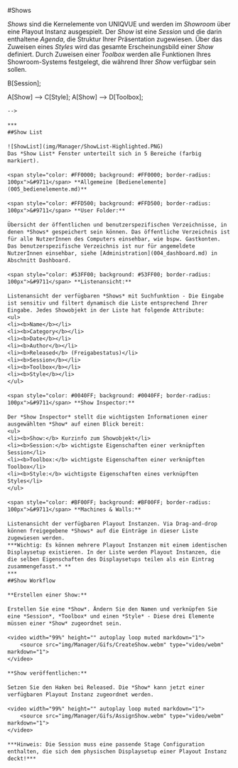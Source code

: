 #Shows

*Shows* sind die Kernelemente von UNIQVUE und werden im *Showroom* über eine Playout Instanz ausgespielt. Der *Show* ist eine *Session* und die darin enthaltene *Agenda*, die Struktur Ihrer Präsentation zugewiesen. Über das Zuweisen eines *Styles* wird das gesamte Erscheinungsbild einer *Show* definiert. Durch Zuweisen einer *Toolbox* werden alle Funktionen Ihres Showroom-Systems festgelegt, die während Ihrer *Show* verfügbar sein sollen.
<!--
``` mermaid
graph BT
  A[Show] --> B[Session];
  A[Show] --> C[Style];
  A[Show] --> D[Toolbox];
 
```
-->

***
##Show List

![ShowList](img/Manager/ShowList-Highlighted.PNG) 
Das *Show List* Fenster unterteilt sich in 5 Bereiche (farbig markiert). 

<span style="color: #FF0000; background: #FF0000; border-radius: 100px">&#9711</span> **Allgemeine [Bedienelemente](005_bedienelemente.md)**

<span style="color: #FFD500; background: #FFD500; border-radius: 100px">&#9711</span> **User Folder:**

Übersicht der öffentlichen und benutzerspezifischen Verzeichnisse, in denen *Shows* gespeichert sein können. Das öffentliche Verzeichnis ist für alle NutzerInnen des Computers einsehbar, wie bspw. Gastkonten. Das benutzerspezifische Verzeichnis ist nur für angemeldete NutzerInnen einsehbar, siehe [Administration](004_dashboard.md) in Abschnitt Dashboard.

<span style="color: #53FF00; background: #53FF00; border-radius: 100px">&#9711</span> **Listenansicht:**

Listenansicht der verfügbaren *Shows* mit Suchfunktion - Die Eingabe ist sensitiv und filtert dynamisch die Liste entsprechend Ihrer Eingabe. Jedes Showobjekt in der Liste hat folgende Attribute:
<ul>
<li><b>Name</b></li>
<li><b>Category</b></li>
<li><b>Date</b></li>
<li><b>Author</b></li>
<li><b>Released</b> (Freigabestatus)</li>
<li><b>Session</b></li>
<li><b>Toolbox</b></li>
<li><b>Style</b></li>
</ul>

<span style="color: #0040FF; background: #0040FF; border-radius: 100px">&#9711</span> **Show Inspector:**

Der *Show Inspector* stellt die wichtigsten Informationen einer ausgewählten *Show* auf einen Blick bereit:
<ul>
<li><b>Show:</b> Kurzinfo zum Showobjekt</li>
<li><b>Session:</b> wichtigste Eigenschaften einer verknüpften Session</li>
<li><b>Toolbox:</b> wichtigste Eigenschaften einer verknüpften Toolbox</li>
<li><b>Style:</b> wichtigste Eigenschaften eines verknüpften Styles</li>
</ul>

<span style="color: #BF00FF; background: #BF00FF; border-radius: 100px">&#9711</span> **Machines & Walls:**

Listenansicht der verfügbaren Playout Instanzen. Via Drag-and-drop können freigegebene *Shows* auf die Einträge in dieser Liste zugewiesen werden. 
***Wichtig: Es können mehrere Playout Instanzen mit einem identischen Displaysetup existieren. In der Liste werden Playout Instanzen, die die selben Eigenschaften des Displaysetups teilen als ein Eintrag zusammengefasst.* **
***
##Show Workflow

**Erstellen einer Show:**

Erstellen Sie eine *Show*. Ändern Sie den Namen und verknüpfen Sie eine *Session*, *Toolbox* und einen *Style* - Diese drei Elemente müssen einer *Show* zugeordnet sein.

<video width="99%" height="" autoplay loop muted markdown="1">
    <source src="img/Manager/Gifs/CreateShow.webm" type="video/webm" markdown="1">
</video>

**Show veröffentlichen:**

Setzen Sie den Haken bei Released. Die *Show* kann jetzt einer verfügbaren Playout Instanz zugeordnet werden.

<video width="99%" height="" autoplay loop muted markdown="1">
    <source src="img/Manager/Gifs/AssignShow.webm" type="video/webm" markdown="1">
</video>

***Hinweis: Die Session muss eine passende Stage Configuration enthalten, die sich dem physischen Displaysetup einer Playout Instanz deckt!*** 